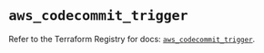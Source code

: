# `aws_codecommit_trigger`

Refer to the Terraform Registry for docs: [`aws_codecommit_trigger`](https://registry.terraform.io/providers/hashicorp/aws/5.95.0/docs/resources/codecommit_trigger).
